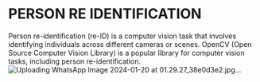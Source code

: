 # PERSON RE IDENTIFICATION
Person re-identification (re-ID) is a computer vision task that involves identifying individuals across different cameras or scenes. OpenCV (Open Source Computer Vision Library) is a popular library for computer vision tasks, including person re-identification. 
![Uploading WhatsApp Image 2024-01-20 at 01.29.27_38e0d3e2.jpg…]()

